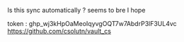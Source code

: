Is this sync automatically ?
seems to bre I hope

token : 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
https://github.com/csolutn/vault_cs

